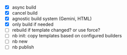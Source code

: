 - [x] async build
- [x] cancel build
- [x] agnostic build system (Gemini, HTML)
- [x] only build if needed
- [ ] rebuild if template changed? or use force?
- [ ] nb init: copy templates based on configured builders
- [ ] nb new
- [ ] nb publish
